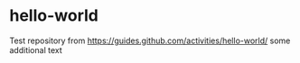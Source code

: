 # hello-world
Test repository from https://guides.github.com/activities/hello-world/
some additional text
